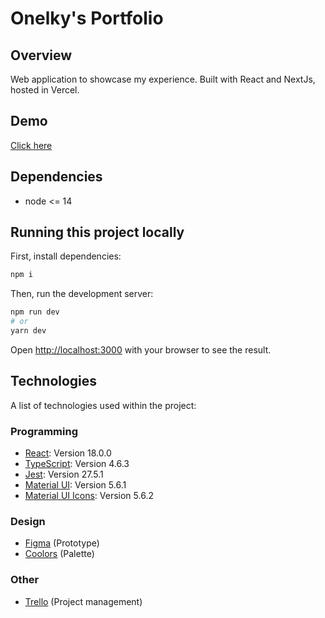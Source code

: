 # Onelky's Portfolio
## Overview
Web application to showcase my experience. Built with React and NextJs, hosted in Vercel.

## Demo

[Click here](https://portfolio-onelky.vercel.app)

## Dependencies

* node <= 14


## Running this project locally

First, install dependencies: 

```bash
npm i
```

Then, run the development server:

```bash
npm run dev
# or
yarn dev
```

Open [http://localhost:3000](http://localhost:3000) with your browser to see the result.

## Technologies
A list of technologies used within the project:

### Programming

* [React](https://reactjs.org/): Version 18.0.0 
* [TypeScript](https://www.typescriptlang.org/): Version 4.6.3 
* [Jest](): Version 27.5.1
* [Material UI](https://mui.com/): Version 5.6.1
* [Material UI Icons](https://mui.com/material-ui/material-icons/#main-content): Version 5.6.2 

### Design 
* [Figma](https://www.figma.com) (Prototype)
* [Coolors](https://mycolor.space/?hex=%230A0919&sub=1) (Palette)

### Other
* [Trello](https://trello.com/b/43Ai1Ei2/portfolio) (Project management)



